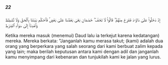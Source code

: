 ##### 22

<span class="ayah">إِذْ دَخَلُوا۟ عَلَىٰ دَاوُۥدَ فَفَزِعَ مِنْهُمْ ۖ قَالُوا۟ لَا تَخَفْ ۖ خَصْمَانِ بَغَىٰ بَعْضُنَا عَلَىٰ بَعْضٍۢ فَٱحْكُم بَيْنَنَا بِٱلْحَقِّ وَلَا تُشْطِطْ وَٱهْدِنَآ إِلَىٰ سَوَآءِ ٱلصِّرَٰطِ</span>

<span class="ayah_translation">Ketika mereka masuk (menemui) Daud lalu ia terkejut karena kedatangan) mereka. Mereka berkata: "Janganlah kamu merasa takut; (kami) adalah dua orang yang berperkara yang salah seorang dari kami berbuat zalim kepada yang lain; maka berilah keputusan antara kami dengan adil dan janganlah kamu menyimpang dari kebenaran dan tunjukilah kami ke jalan yang lurus.</span>
